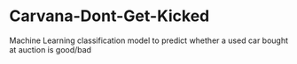 # Carvana-Dont-Get-Kicked
Machine Learning classification model to predict whether a used car bought at auction is good/bad

